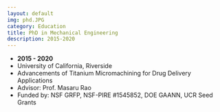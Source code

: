 ```yaml
---
layout: default
img: phd.JPG
category: Education
title: PhD in Mechanical Engineering
description: 2015-2020
---
```


* __2015 - 2020__
* University of California, Riverside
* Advancements of Titanium Micromachining for Drug Delivery Applications
* Advisor: Prof. Masaru Rao
* Funded by: NSF GRFP, NSF-PIRE #1545852, DOE GAANN, UCR Seed Grants
 
